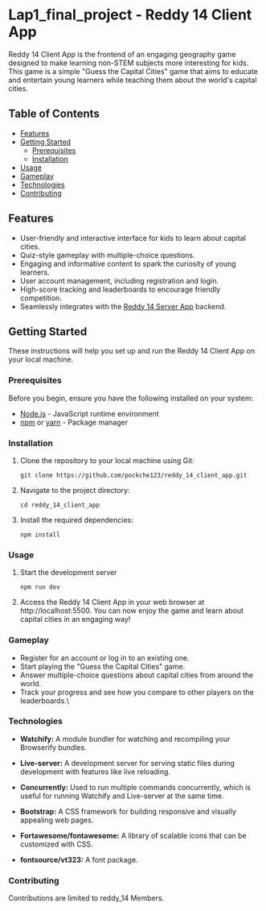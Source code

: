 # Lap1_final_project - Reddy 14 Client App

Reddy 14 Client App is the frontend of an engaging geography game designed to make learning non-STEM subjects more interesting for kids. This game is a simple "Guess the Capital Cities" game that aims to educate and entertain young learners while teaching them about the world's capital cities.

## Table of Contents

- [Features](#features)
- [Getting Started](#getting-started)
  - [Prerequisites](#prerequisites)
  - [Installation](#installation)
- [Usage](#usage)
- [Gameplay](#gameplay)
- [Technologies](#technology)
- [Contributing](#contributing)

## Features

- User-friendly and interactive interface for kids to learn about capital cities.
- Quiz-style gameplay with multiple-choice questions.
- Engaging and informative content to spark the curiosity of young learners.
- User account management, including registration and login.
- High-score tracking and leaderboards to encourage friendly competition.
- Seamlessly integrates with the [Reddy 14 Server App](https://github.com/pockche123/reddy_14_server_app) backend.

## Getting Started

These instructions will help you set up and run the Reddy 14 Client App on your local machine.

### Prerequisites

Before you begin, ensure you have the following installed on your system:

- [Node.js](https://nodejs.org/) - JavaScript runtime environment
- [npm](https://www.npmjs.com/) or [yarn](https://yarnpkg.com/) - Package manager

### Installation

1. Clone the repository to your local machine using Git:

   ```shell
   git clone https://github.com/pockche123/reddy_14_client_app.git
   
2. Navigate to the project directory:

   ```shell
   cd reddy_14_client_app
   
3. Install the required dependencies:

   ```shell
   npm install

### Usage
1. Start the development server

   ```shell
   npm run dev

2. Access the Reddy 14 Client App in your web browser at http://localhost:5500. You can now enjoy the game and learn about capital cities in an engaging way!

### Gameplay

- Register for an account or log in to an existing one.
- Start playing the "Guess the Capital Cities" game.
- Answer multiple-choice questions about capital cities from around the world.
- Track your progress and see how you compare to other players on the leaderboards.\

### Technologies
- **Watchify:** A module bundler for watching and recompiling your Browserify bundles.

- **Live-server:** A development server for serving static files during development with features like live reloading.

- **Concurrently:** Used to run multiple commands concurrently, which is useful for running Watchify and Live-server at the same time.

- **Bootstrap:** A CSS framework for building responsive and visually appealing web pages.

- **Fortawesome/fontawesome:** A library of scalable icons that can be customized with CSS.

- **fontsource/vt323:** A font package.


### Contributing
Contributions are limited to reddy_14 Members.
